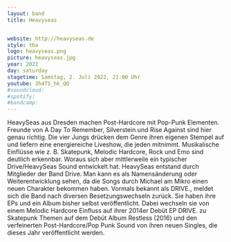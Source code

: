 ```yaml
---
layout: band
title: Heavyseas


website: http://heavyseas.de
style: tba
logo: heavyseas.png
picture: heavyseas.jpg
year: 2022
day: saturday
stagetime: Samstag, 2. Juli 2022, 21:00 Uhr
youtube: 3h4TS_hk_QQ
#soundcloud:
#spotify:
#bandcamp:
---
```


HeavySeas aus Dresden machen Post-Hardcore mit Pop-Punk Elementen. Freunde von A
Day To Remember, Silverstein und Rise Against sind hier genau richtig. Die vier
Jungs drücken dem Genre ihren eigenen Stempel auf und liefern eine
energiereiche Liveshow, die jeden mitnimmt. Musikalische Einflüsse wie z. B.
Skatepunk, Melodic Hardcore, Rock und Emo sind deutlich erkennbar. Woraus sich
aber mittlerweile ein typischer Drive/HeavySeas Sound entwickelt hat. HeavySeas
entstand durch Mitglieder der Band Drive. Man kann es als Namensänderung oder
Weiterentwicklung sehen, da die Songs durch Michael am Mikro einen neuen
Charakter bekommen haben. Vormals bekannt als DRIVE., meldet sich die Band nach
diversen Besetzungswechseln zurück. Sie haben ihre EPs und ein Album bisher
selbst veröffentlicht. Dabei wechseln sie von einem Melodic Hardcore Einfluss
auf ihrer 2014er Debüt EP DRIVE. zu Skatepunk Themen auf dem Debüt Album
Restless (2016) und den verfeinerten Post-Hardcore/Pop Punk Sound von ihren
neuen Singles, die dieses Jahr veröffentlicht werden.
